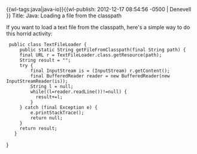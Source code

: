 {{wl-tags:java|java-io}}{{wl-publish: 2012-12-17 08:54:56 -0500 | Denevell }}
Title: Java: Loading a file from the classpath

If you want to load a text file from the classpath, here's a simple way to do this horrid activity:

     public class TextFileLoader {
         public static String getFileFromClasspath(final String path) {
         final URL r = TextFileLoader.class.getResource(path);
         String result = "";
         try {
             final InputStream is = (InputStream) r.getContent();
             final BufferedReader reader = new BufferedReader(new InputStreamReader(is));
             String l = null;
             while((l=reader.readLine())!=null) {
               result+=l;
             }
         } catch (final Exception e) {
             e.printStackTrace();
             return null;
         }
         return result;
       }
}
